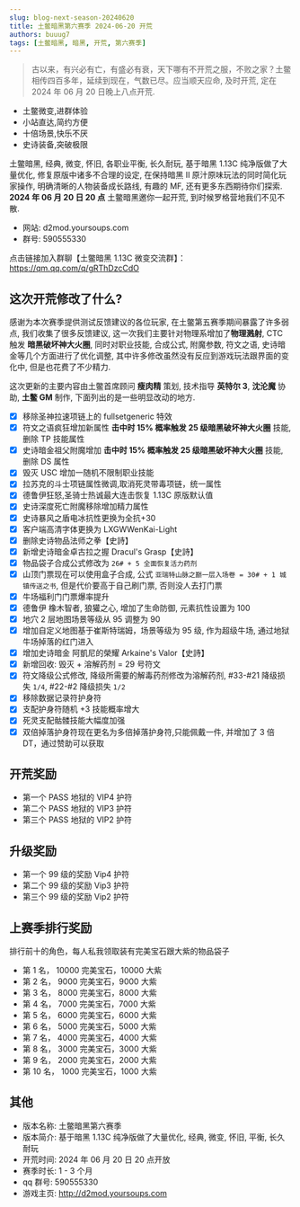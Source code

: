 ```yaml
---
slug: blog-next-season-20240620
title: 土鳖暗黑第六赛季 2024-06-20 开荒
authors: buuug7
tags: [土鳖暗黑, 暗黑, 开荒, 第六赛季]
---
```


> 古以来，有兴必有亡，有盛必有衰，天下哪有不开荒之服，不败之家？土鳖相传四百多年，延续到现在，气数已尽。应当顺天应命, 及时开荒, 定在 2024 年 06 月 20 日晚上八点开荒.

- 土鳖微变,进群体验
- 小站直达,简约方便
- 十倍场景,快乐不厌
- 史诗装备,突破极限

土鳖暗黑, 经典, 微变, 怀旧, 各职业平衡, 长久耐玩, 基于暗黑 1.13C 纯净版做了大量优化, 修复原版中诸多不合理的设定, 在保持暗黑 II 原汁原味玩法的同时简化玩家操作, 明确清晰的人物装备成长路线, 有趣的 MF, 还有更多东西期待你们探索. **2024 年 06 月 20 日 20 点** 土鳖暗黑邀你一起开荒, 到时候罗格营地我们不见不散.

- 网站: d2mod.yoursoups.com
- 群号: 590555330

点击链接加入群聊【土鳖暗黑 1.13C 微变交流群】：https://qm.qq.com/q/gRThDzcCdO

## 这次开荒修改了什么?

感谢为本次赛季提供测试反馈建议的各位玩家, 在土鳖第五赛季期间暴露了许多弱点, 我们收集了很多反馈建议, 这一次我们主要针对物理系增加了**物理溅射**, CTC 触发 **暗黑破坏神大火圈**, 同时对职业技能, 合成公式, 附魔参数, 符文之语, 史诗暗金等几个方面进行了优化调整, 其中许多修改虽然没有反应到游戏玩法跟界面的变化中, 但是也花费了不少精力.

这次更新的主要内容由土鳖首席顾问 **瘦肉精** 策划, 技术指导 **英特尔 3**, **沈沦魔** 协助, **土鳖 GM** 制作, 下面列出的是一些明显改动的地方.

- [x] 移除圣神拉速项链上的 fullsetgeneric 特效
- [x] 符文之语疯狂增加新属性 **击中时 15% 概率触发 25 级暗黑破坏神大火圈** 技能, 删除 TP 技能属性
- [x] 史诗暗金祖父附魔增加 **击中时 15% 概率触发 25 级暗黑破坏神大火圈** 技能, 删除 DS 属性
- [x] 毁灭 USC 增加一随机不限制职业技能
- [x] 拉苏克的斗士项链属性微调,取消死灵带毒项链，统一属性
- [x] 德鲁伊狂怒,圣骑士热诚最大连击恢复 1.13C 原版默认值
- [x] 史诗深度死亡附魔移除增加精力属性
- [x] 史诗暴风之盾电冰抗性更换为全抗+30
- [x] 客户端高清字体更换为 LXGWWenKai-Light
- [x] 删除史诗物品法师之拳【史詩】
- [x] 新增史诗暗金卓古拉之握 Dracul's Grasp【史詩】
- [x] 物品袋子合成公式修改为 `26# + 5 全面恢复活力药剂`
- [x] 山顶门票现在可以使用盒子合成, 公式 `亚瑞特山脉之巅一层入场卷 = 30# + 1 城镇传送之书`, 但是代价要高于自己刷门票, 否则没人去打门票
- [x] 牛场福利门门票爆率提升
- [x] 德鲁伊 橡木智者, 狼獾之心, 增加了生命防御, 元素抗性设置为 100
- [x] 地穴 2 层地图场景等级从 95 调整为 90
- [x] 增加自定义地图基于崔斯特瑞姆，场景等级为 95 级, 作为超级牛场, 通过地狱牛场掉落的红门进入
- [x] 增加史诗暗金 阿凱尼的榮耀 Arkaine's Valor【史詩】
- [x] 新增回收: 毁灭 + 溶解药剂 = 29 号符文
- [x] 符文降级公式修改, 降级所需要的解毒药剂修改为溶解药剂, #33-#21 降级损失 `1/4`, #22-#2 降级损失 `1/2`
- [x] 移除数据记录符护身符
- [x] 支配护身符随机 +3 技能概率增大
- [x] 死灵支配骷髅技能大幅度加强
- [x] 双倍掉落护身符现在更名为多倍掉落护身符,只能佩戴一件, 并增加了 3 倍 DT，通过赞助可以获取

## 开荒奖励

- 第一个 PASS 地狱的 VIP4 护符
- 第二个 PASS 地狱的 VIP3 护符
- 第三个 PASS 地狱的 VIP2 护符

## 升级奖励

- 第一个 99 级的奖励 Vip4 护符
- 第二个 99 级的奖励 Vip3 护符
- 第三个 99 级的奖励 Vip2 护符

## 上赛季排行奖励

排行前十的角色，每人私我领取装有完美宝石跟大紫的物品袋子

- 第 1 名， 10000 完美宝石，10000 大紫
- 第 2 名， 9000 完美宝石，9000 大紫
- 第 3 名， 8000 完美宝石，8000 大紫
- 第 4 名， 7000 完美宝石，7000 大紫
- 第 5 名， 6000 完美宝石，6000 大紫
- 第 6 名， 5000 完美宝石，5000 大紫
- 第 7 名， 4000 完美宝石，4000 大紫
- 第 8 名， 3000 完美宝石，3000 大紫
- 第 9 名， 2000 完美宝石，2000 大紫
- 第 10 名， 1000 完美宝石，1000 大紫

## 其他

- 版本名称: 土鳖暗黑第六赛季
- 版本简介: 基于暗黑 1.13C 纯净版做了大量优化, 经典, 微变, 怀旧, 平衡, 长久耐玩
- 开荒时间: 2024 年 06 月 20 日 20 点开放
- 赛季时长: 1 - 3 个月
- qq 群号: 590555330
- 游戏主页: http://d2mod.yoursoups.com
